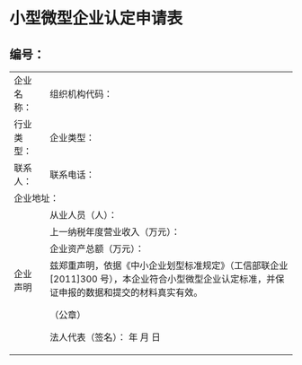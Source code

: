 # 小型微型企业认定申请表
## 编号：

<table>
    <tr>
        <td colspan="2">企业名称：</td> 
        <td>组织机构代码：</td> 
   </tr>
    <tr>
        <td colspan="2">行业类型：</td> 
        <td>企业类型：</td> 
   </tr>
    <tr>
        <td colspan="2">联系人：</td> 
        <td>联系电话：</td> 
   </tr>
    <tr>
        <td colspan="3">企业地址：</td> 
   </tr>
    <tr>
        <td rowspan="4">企业声明</td> 
        <td colspan="2">从业人员（人）：</td> 
   </tr>
    <tr>
        <td colspan="2">上一纳税年度营业收入（万元）：</td> 
   </tr>
    <tr>
        <td colspan="2">企业资产总额（万元）：</td> 
   </tr>
    <tr>
        <td colspan="2">兹郑重声明，依据《中小企业划型标准规定》（工信部联企业[2011]300 号），本企业符合小型微型企业认定标准，并保证申报的数据和提交的材料真实有效。




（公章）


法人代表（签名）：	年	月	日
   </td> 
   </tr>
</table>

